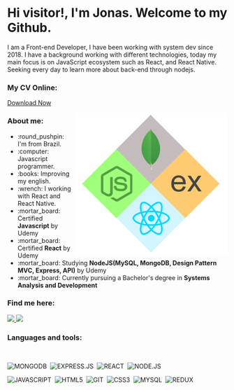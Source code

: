 # Hi visitor!, I'm Jonas. Welcome to my Github.

I am a Front-end Developer, I have been working with system dev since 2018.
I have a background working with different technologies, today my main focus is
on JavaScript ecosystem such as React, and React Native. Seeking every day to learn more about back-end through nodejs.

### My CV Online:

[Download Now](https://jonassilva-dev.github.io/)

<img align="right" alt="MERN" src="./mern-dev.png" width="350" />

### About me:

  <ul>
    <li> :round_pushpin: I'm from Brazil.</li>
    <li> :computer: Javascript programmer.</li>
    <li> :books: Improving my english.</li>
    <li> :wrench: I working with React and React Native.</li>
    <li> :mortar_board: Certified <b>Javascript</b> by Udemy</li>
    <li> :mortar_board: Certified <b>React</b> by Udemy</li>
    <li> :mortar_board: Studying <b>NodeJS(MySQL, MongoDB, Design Pattern MVC, Express, API)</b> by Udemy</li>
    <li> :mortar_board: Currently pursuing a Bachelor's degree in <b>Systems Analysis and Development</b></li>
  </ul>

### Find me here:

  <a href="https://www.linkedin.com/in/jonas-batista-1ba7bb187/" alt="Linkedin">
    <img src="https://img.shields.io/badge/LinkedIn-0077B5?style=for-the-badge&logo=linkedin&logoColor=white" />
  </a>
  
  <a href="https://www.instagram.com/batista_sj/" alt="Instagram">
    <img src="https://img.shields.io/badge/Instagram-E4405F?style=for-the-badge&logo=instagram&logoColor=white"/>
  </a>

</br>

### Languages and tools:

<br/>

![MONGODB](https://img.shields.io/badge/MongoDB-%234ea94b.svg?&style=for-the-badge&logo=mongodb&logoColor=white)&nbsp;
![EXPRESS.JS](https://img.shields.io/badge/express.js%20-%23404d59.svg?&style=for-the-badge)&nbsp;
![REACT](https://img.shields.io/badge/react%20-%2320232a.svg?&style=for-the-badge&logo=react&logoColor=%2361DAFB)&nbsp;
![NODE.JS](https://img.shields.io/badge/Node.js-43853D?style=for-the-badge&logo=node.js&logoColor=white)&nbsp;

![JAVASCRIPT](https://img.shields.io/badge/JavaScript-F7DF1E?style=for-the-badge&logo=javascript&logoColor=black)&nbsp;
![HTML5](https://img.shields.io/badge/HTML5-E34F26?style=for-the-badge&logo=html5&logoColor=white)&nbsp;
![GIT](https://img.shields.io/badge/Git-F05032?style=for-the-badge&logo=git&logoColor=white)&nbsp;
![CSS3](https://img.shields.io/badge/CSS3-1572B6?style=for-the-badge&logo=css3&logoColor=white)&nbsp;
![MYSQL](https://img.shields.io/badge/MySQL-316192?style=for-the-badge&logo=mysql&logoColor=white)&nbsp;
![REDUX](https://img.shields.io/badge/redux%20-%23593d88.svg?&style=for-the-badge&logo=redux&logoColor=white)&nbsp;

<br/>

